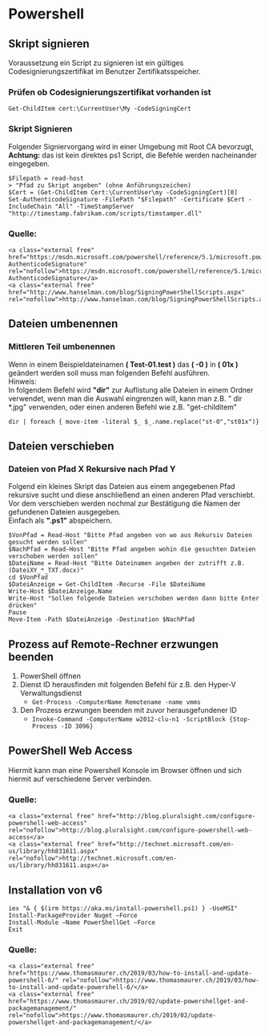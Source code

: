 # Powershell

## <span class="mw-headline" id="bkmrk-skript-signieren-1">Skript signieren</span>

Voraussetzung ein Script zu signieren ist ein gültiges Codesignierungszertifikat im Benutzer Zertifikatsspeicher.

### <span id="bkmrk-"></span><span class="mw-headline" id="bkmrk-pr%C3%BCfen-ob-codesignie-1">Prüfen ob Codesignierungszertifikat vorhanden ist</span>

```
Get-ChildItem cert:\CurrentUser\My -CodeSigningCert
```

### <span class="mw-headline" id="bkmrk-skript-signieren-3">Skript Signieren</span>

Folgender Signiervorgang wird in einer Umgebung mit Root CA bevorzugt, **Achtung:** das ist kein direktes ps1 Script, die Befehle werden nacheinander eingegeben.

```
$Filepath = read-host
> "Pfad zu Skript angeben" (ohne Anführungszeichen)
$Cert = (Get-ChildItem Cert:\CurrentUser\my -CodeSigningCert)[0]
Set-AuthenticodeSignature -FilePath "$Filepath" -Certificate $Cert -IncludeChain "All" -TimeStampServer "http://timestamp.fabrikam.com/scripts/timstamper.dll"
```

### <span class="mw-headline" id="bkmrk-quelle%3A-1">Quelle:</span>

```
<a class="external free" href="https://msdn.microsoft.com/powershell/reference/5.1/microsoft.powershell.security/Set-AuthenticodeSignature" rel="nofollow">https://msdn.microsoft.com/powershell/reference/5.1/microsoft.powershell.security/Set-AuthenticodeSignature</a>
<a class="external free" href="http://www.hanselman.com/blog/SigningPowerShellScripts.aspx" rel="nofollow">http://www.hanselman.com/blog/SigningPowerShellScripts.aspx</a>
```

## <span class="mw-headline" id="bkmrk-dateien-umbenennen-1">Dateien umbenennen</span>

### <span class="mw-headline" id="bkmrk-mittleren-teil-umben-1">Mittleren Teil umbenennen</span>

Wenn in einem Beispieldateinamen **( Test-01.test )** das **( -0 )** in **( 01x )** geändert werden soll muss man folgenden Befehl ausführen.  
Hinweis:  
In folgendem Befehl wird **"dir"** zur Auflistung alle Dateien in einem Ordner verwendet, wenn man die Auswahl eingrenzen will, kann man z.B. " dir \*.jpg" verwenden, oder einen anderen Befehl wie z.B. "get-childitem"

```
dir | foreach { move-item -literal $_ $_.name.replace("st-0","st01x")}
```

## <span class="mw-headline" id="bkmrk-dateien-verschieben-1">Dateien verschieben</span>

### <span class="mw-headline" id="bkmrk-dateien-von-pfad-x-r-1">Dateien von Pfad X Rekursive nach Pfad Y</span>

Folgend ein kleines Skript das Dateien aus einem angegebenen Pfad rekursive sucht und diese anschließend an einen anderen Pfad verschiebt. Vor dem verschieben werden nochmal zur Bestätigung die Namen der gefundenen Dateien ausgegeben.  
Einfach als **".ps1"** abspeichern.

```
$VonPfad = Read-Host "Bitte Pfad angeben von wo aus Rekursiv Dateien gesucht werden sollen"
$NachPfad = Read-Host "Bitte Pfad angeben wohin die gesuchten Dateien verschoben werden sollen"
$DateiName = Read-Host "Bitte Dateinamen angeben der zutrifft z.B. (DateiXY_*_TXT.docx)"
cd $VonPfad
$DateiAnzeige = Get-ChildItem -Recurse -File $DateiName
Write-Host $DateiAnzeige.Name
Write-Host "Sollen folgende Dateien verschoben werden dann bitte Enter drücken"
Pause
Move-Item -Path $DateiAnzeige -Destination $NachPfad
```

## <span class="mw-headline" id="bkmrk-prozess-auf-remote-r-1">Prozess auf Remote-Rechner erzwungen beenden</span>

1. PowerShell öffnen
2. Dienst ID herausfinden mit folgenden Befehl für z.B. den Hyper-V Verwaltungsdienst 
    - `Get-Process -ComputerName Remotename -name vmms`
3. Den Prozess erzwungen beenden mit zuvor herausgefundener ID 
    - `Invoke-Command -ComputerName w2012-clu-n1 -ScriptBlock {Stop-Process -ID 3096}`

## <span class="mw-headline" id="bkmrk-powershell-web-acces-1">PowerShell Web Access</span>

Hiermit kann man eine Powershell Konsole im Browser öffnen und sich hiermit auf verschiedene Server verbinden.

### <span class="mw-headline" id="bkmrk-quelle%3A-3">Quelle:</span>

```
<a class="external free" href="http://blog.pluralsight.com/configure-powershell-web-access" rel="nofollow">http://blog.pluralsight.com/configure-powershell-web-access</a>
<a class="external free" href="http://technet.microsoft.com/en-us/library/hh831611.aspx" rel="nofollow">http://technet.microsoft.com/en-us/library/hh831611.aspx</a>
```

## <span class="mw-headline" id="bkmrk-installation-von-v6-1">Installation von v6</span>

```
iex "& { $(irm https://aka.ms/install-powershell.ps1) } -UseMSI"
Install-PackageProvider Nuget –Force
Install-Module –Name PowerShellGet –Force
Exit
```

### <span class="mw-headline" id="bkmrk-quelle%3A-5">Quelle:</span>

```
<a class="external free" href="https://www.thomasmaurer.ch/2019/03/how-to-install-and-update-powershell-6/" rel="nofollow">https://www.thomasmaurer.ch/2019/03/how-to-install-and-update-powershell-6/</a>
<a class="external free" href="https://www.thomasmaurer.ch/2019/02/update-powershellget-and-packagemanagement/" rel="nofollow">https://www.thomasmaurer.ch/2019/02/update-powershellget-and-packagemanagement/</a>
```